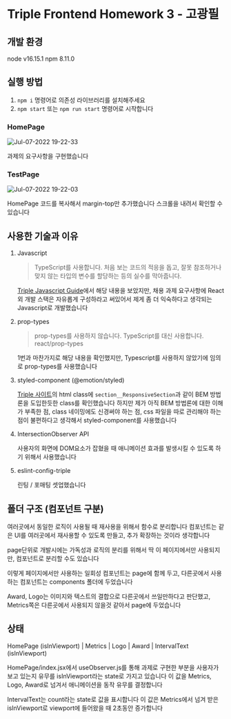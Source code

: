 # Triple Frontend Homework 3 - 고광필

## 개발 환경

node v16.15.1
npm 8.11.0

## 실행 방법

1. `npm i` 명령어로 의존성 라이브러리를 설치해주세요
2. `npm start` 또는 `npm run start` 명령어로 시작합니다

### HomePage

![Jul-07-2022 19-22-33](https://user-images.githubusercontent.com/50919342/177751937-e5b43d8c-4e46-471b-b666-f94082c61c45.gif)

과제의 요구사항을 구현했습니다

### TestPage

![Jul-07-2022 19-22-03](https://user-images.githubusercontent.com/50919342/177752084-8b2b9881-cd3c-4bac-b569-f80b7d9e5047.gif)

HomePage 코드를 복사해서 margin-top만 추가했습니다
스크롤을 내려서 확인할 수 있습니다

## 사용한 기술과 이유

1. Javascript

   > TypeScript를 사용합니다. 처음 보는 코드의 적응을 돕고, 잘못 참조하거나 맞지 않는 타입의 변수를 할당하는 등의 실수를 막아줍니다.

   [Triple Javascript Guide](https://github.com/titicacadev/eslint-config-triple/blob/main/STYLE_GUIDE.md)에서 해당 내용을 보았지만,
   채용 과제 요구사항에 React 외 개발 스택은 자유롭게 구성하라고 써있어서 제게 좀 더 익숙하다고 생각되는 Javascript로 개발했습니다

2. prop-types

   > prop-types를 사용하지 않습니다. TypeScript를 대신 사용합니다. react/prop-types

   1번과 마찬가지로 해당 내용을 확인했지만, Typescript를 사용하지 않았기에 임의로 prop-types를 사용했습니다

3. styled-component (@emotion/styled)

   [Triple 사이트](https://triple.guide/)의 html class에 `section__ResponsiveSection`과 같이 BEM 방법론을 도입한듯한 class를 확인했습니다
   하지만 제가 아직 BEM 방법론에 대한 이해가 부족한 점, class 네이밍에도 신경써야 하는 점, css 파일을 따로 관리해야 하는 점이 불편하다고 생각해서 styled-component를 사용했습니다

4. IntersectionObserver API

   사용자의 화면에 DOM요소가 잡혔을 때 애니메이션 효과를 발생시킬 수 있도록 하기 위해서 사용했습니다

5. eslint-config-triple

   린팅 / 포매팅 셋업했습니다

## 폴더 구조 (컴포넌트 구분)

여러곳에서 동일한 로직이 사용될 때 재사용을 위해서 함수로 분리합니다
컴포넌트는 같은 UI를 여러곳에서 재사용할 수 있도록 만들고, 추가 확장하는 것이라 생각합니다

page단위로 개발시에는 가독성과 로직의 분리를 위해서
딱 이 페이지에서만 사용되지만, 컴포넌트로 분리할 수도 있습니다

이렇게 페이지에서만 사용하는 일회성 컴포넌트는 page에 함께 두고, 다른곳에서 사용하는 컴포넌트는 components 폴더에 두었습니다

Award, Logo는 이미지와 텍스트의 결합으로 다른곳에서 쓰일만하다고 판단했고,
Metrics쪽은 다른곳에서 사용되지 않을것 같아서 page에 두었습니다

## 상태

HomePage (isInViewport)
|
Metrics | Logo | Award
|
IntervalText (isInViewport)

HomePage/index.jsx에서 useObserver.js를 통해 과제로 구현한 부분을 사용자가 보고 있는지 유무를 isInViewport라는 state로 가지고 있습니다
이 값을 Metrics, Logo, Award로 넘겨서 애니메이션을 동작 유무를 결정합니다

IntervalText는 count라는 state로 값을 표시합니다
이 값은 Metrics에서 넘겨 받은 isInViewport로 viewport에 들어왔을 때 2초동안 증가합니다
